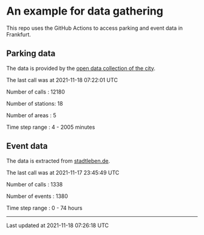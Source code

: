# An example for data gathering

This repo uses the GitHub Actions to access parking and event data in Frankfurt.

## Parking data
The data is provided by the [open data collection of the city](https://www.offenedaten.frankfurt.de/).

The last call was at 2021-11-18 07:22:01 UTC

Number of calls   : 12180

Number of stations:    18

Number of areas   :     5

Time step range   :     4 -  2005 minutes


## Event data
The data is extracted from [stadtleben.de](https://stadtleben.de/frankfurt/).

The last call was at 2021-11-17 23:45:49 UTC

Number of calls   : 1338

Number of events  : 1380

Time step range   :    0 -   74 hours


----

Last updated at 2021-11-18 07:26:18 UTC
